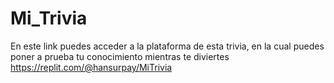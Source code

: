 # Mi_Trivia
En este link puedes acceder a la plataforma de esta trivia, en la cual puedes poner a prueba tu conocimiento mientras te diviertes
https://replit.com/@hansurpay/MiTrivia 
